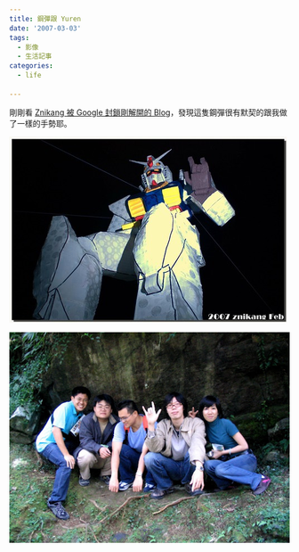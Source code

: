 ```yaml
---
title: 鋼彈跟 Yuren
date: '2007-03-03'
tags:
  - 影像
  - 生活記事
categories:
  - life

---
```

剛剛看 [Znikang 被 Google 封鎖剛解開的 Blog](http://znikang.blogspot.com/2007/03/blog-post_6916.html)，發現這隻鋼彈很有默契的跟我做了一樣的手勢耶。  
  
[![DSC_7935](images/0.jpg)](http://www.flickr.com/photos/znikang/406258699/ "Photo Sharing")  
  
![給我一點 Tempo](images/1.JPG?imgmax=512)